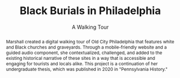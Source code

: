 ---
pid: g2021marshall
done: true
title: Black Burials in Philadelphia
subtitle: A Walking Tour
featured: true
category: Grad Fellowship Project
tags:
- public-humanities
cohort_year: '2021'
abstract: Marshall created a digital walking tour of Old City Philadelphia that features
  white and Black churches and graveyards. Through a mobile-friendly website and a
  guided audio component, she contextualized, challenged, and added to the existing
  historical narrative of these sites in a way that is accessible and engaging for
  tourists and locals alike. This project is a continuation of her undergraduate thesis,
  which was published in 2020 in "Pennsylvania History."
pis:
- marshall
link: https://jubilee.hosting.nyu.edu/wordpress/home/
image: g2021marshall.png
hero_image: "/media/projects/g2021marshall.png"
order: '018'
layout: project
---